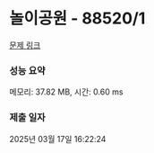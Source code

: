# 놀이공원 - 88520/1 

[문제 링크](https://level.goorm.io/exam/88520/%EB%86%80%EC%9D%B4%EA%B3%B5%EC%9B%90/quiz/1) 

### 성능 요약

메모리: 37.82 MB, 시간: 0.60 ms

### 제출 일자

2025년 03월 17일 16:22:24

